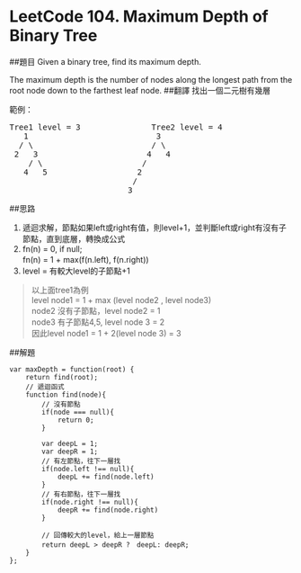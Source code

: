 # LeetCode 104. Maximum Depth of Binary Tree

##題目
Given a binary tree, find its maximum depth.

The maximum depth is the number of nodes along the longest path from the root node down to the farthest leaf node.
##翻譯
找出一個二元樹有幾層

範例：  
<pre>
Tree1 level = 3               Tree2 level = 4 
   1                           3
  / \                         / \
 2   3                       4   4
    / \                     /  
   4   5                   2
                          /
                         3
</pre>
##思路
1. 遞迴求解，節點如果left或right有值，則level+1，並判斷left或right有沒有子節點，直到底層，轉換成公式
2. fn(n) = 0, if null;  
   fn(n) = 1 + max(f(n.left), f(n.right))　
3. level = 有較大level的子節點+1


> 以上面tree1為例  
> level node1 = 1 + max (level node2 , level node3)  
> node2 沒有子節點，level node2 = 1  
> node3 有子節點4,5, level node 3 = 2  
> 因此level node1 = 1 + 2(level node 3) = 3



##解題
```
var maxDepth = function(root) {
    return find(root); 
    // 遞迴函式
    function find(node){
        // 沒有節點
        if(node === null){
            return 0;
        } 
        
        var deepL = 1;
        var deepR = 1;
        // 有左節點，往下一層找
        if(node.left !== null){
            deepL += find(node.left)
        }
        // 有右節點，往下一層找
        if(node.right !== null){
            deepR += find(node.right)
        }
        
        // 回傳較大的level，給上一層節點
        return deepL > deepR ?　deepL: deepR;
    }
};

```



